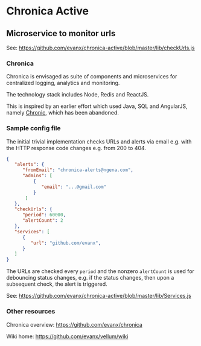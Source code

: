
# Chronica Active

## Microservice to monitor urls

See: https://github.com/evanx/chronica-active/blob/master/lib/checkUrls.js

### Chronica

Chronica is envisaged as suite of components and microservices for centralized logging, analytics and monitoring.

The technology stack includes Node, Redis and ReactJS.

This is inspired by an earlier effort which used Java, SQL and AngularJS, namely <a href="https://github.com/evanx/chronic">Chronic</a>, which has been abandoned.


### Sample config file

The initial trivial implementation checks URLs and alerts via email e.g. with the HTTP response code changes e.g. from 200 to 404.

```json
{
   "alerts": {
      "fromEmail": "chronica-alerts@ngena.com",
      "admins": [
          {
             "email": "...@gmail.com"
          }
       ]
   },
   "checkUrls": {
      "period": 60000,
      "alertCount": 2
   },
   "services": [
      {
         "url": "github.com/evanx",
      }
   ]
}
```

The URLs are checked every `period` and the nonzero `alertCount` is used for debouncing status changes, e.g. if the status changes, then upon a subsequent check, the alert is triggered.

See: https://github.com/evanx/chronica-active/blob/master/lib/Services.js


### Other resources

Chronica overview: https://github.com/evanx/chronica

Wiki home: https://github.com/evanx/vellum/wiki
